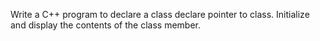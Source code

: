 Write a C++ program to declare a class declare pointer to class. Initialize and display the contents of the class member.
